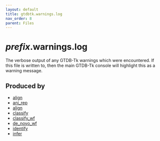 ```yaml
---
layout: default
title: gtdbtk.warnings.log
nav_order: 8
parent: Files
---
```


# *prefix*.warnings.log


The verbose output of any GTDB-Tk warnings which were encountered.
If this file is written to, then the main GTDB-Tk console will highlight this as a
warning message.

## Produced by

* [align](../commands/align.html)
* [ani_rep](../commands/ani_rep.html)
* [align](../commands/align.html)
* [classify](../commands/classify.html)
* [classify_wf](../commands/classify_wf.html)
* [de_novo_wf](../commands/de_novo_wf.html)
* [identify](../commands/identify.html)
* [infer](../commands/infer.html)

